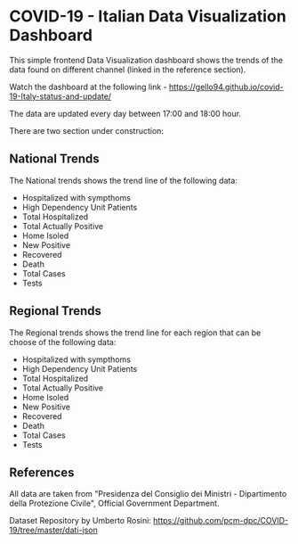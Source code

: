 # COVID-19 - Italian Data Visualization Dashboard

This simple frontend Data Visualization dashboard shows the trends of the data found on different channel (linked in the reference section).

Watch the dashboard at the following link - https://gello94.github.io/covid-19-Italy-status-and-update/

The data are updated every day between 17:00 and 18:00 hour.

There are two section under construction:

## National Trends
The National trends shows the trend line of the following data:

- Hospitalized with sympthoms
- High Dependency Unit Patients
- Total Hospitalized
- Total Actually Positive
- Home Isoled
- New Positive
- Recovered
- Death
- Total Cases
- Tests

## Regional Trends
The Regional trends shows the trend line for each region that can be choose of the following data:

- Hospitalized with sympthoms
- High Dependency Unit Patients
- Total Hospitalized
- Total Actually Positive
- Home Isoled
- New Positive
- Recovered
- Death
- Total Cases
- Tests

## References

All data are taken from "Presidenza del Consiglio dei Ministri - Dipartimento della Protezione Civile", Official Government Department.

Dataset Repository by Umberto Rosini:
https://github.com/pcm-dpc/COVID-19/tree/master/dati-json